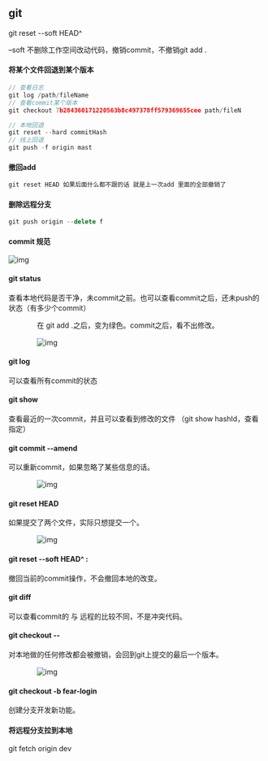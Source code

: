 ## git

git reset --soft HEAD^

–soft
不删除工作空间改动代码，撤销commit，不撤销git add .

#### 将某个文件回退到某个版本

```js
// 查看日志
git log /path/fileName
// 查看commit某个版本
git checkout 7b284360171220563b8c497378ff579369655cee path/fileN

// 本地回退
git reset --hard commitHash
// 线上回退
git push -f origin mast
```

#### 撤回add

```js
git reset HEAD 如果后面什么都不跟的话 就是上一次add 里面的全部撤销了 
```

#### 删除远程分支

```js
git push origin --delete f
```

#### commit 规范



![img](https://img2020.cnblogs.com/blog/2097780/202011/2097780-20201102201259796-600745321.png)







#### git status

查看本地代码是否干净，未commit之前。也可以查看commit之后，还未push的状态（有多少个commit）

　　　　在 git add .之后，变为绿色。commit之后，看不出修改。

　　　　![img](https://img2020.cnblogs.com/blog/2097780/202012/2097780-20201222094119342-1741048868.png)

 

#### git log

可以查看所有commit的状态 

#### git show

查看最近的一次commit，并且可以查看到修改的文件 （git show hashId，查看指定）

#### git commit --amend

可以重新commit，如果忽略了某些信息的话。

　　　　![img](https://img2020.cnblogs.com/blog/2097780/202012/2097780-20201222095354588-1956984737.png)

 

 

#### git reset HEAD <file> 

 如果提交了两个文件，实际只想提交一个。

　　　　![img](https://img2020.cnblogs.com/blog/2097780/202012/2097780-20201222095821708-1911481341.png)

 

 

####  git reset --soft HEAD^ :

撤回当前的commit操作，不会撤回本地的改变。

####  git diff

可以查看commit的 与 远程的比较不同，不是冲突代码。

####  git checkout -- <file>

 对本地做的任何修改都会被撤销，会回到git上提交的最后一个版本。

　　　　![img](https://img2020.cnblogs.com/blog/2097780/202012/2097780-20201222100203204-1254904140.png)

 

 

####  git checkout -b fear-login

创建分支开发新功能。



####   将远程分支拉到本地

git fetch origin dev



